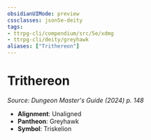 ```yaml
---
obsidianUIMode: preview
cssclasses: json5e-deity
tags:
- ttrpg-cli/compendium/src/5e/xdmg
- ttrpg-cli/deity/greyhawk
aliases: ["Trithereon"]
---
```

# Trithereon
*Source: Dungeon Master's Guide (2024) p. 148* 

- **Alignment**: Unaligned
- **Pantheon**: Greyhawk
- **Symbol**: Triskelion